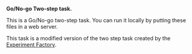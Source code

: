 **Go/No-go Two-step task.**

This is a Go/No-go two-step task.
You can run it locally by putting these files in a web server. 


This task is a modified version of the two step task created by the [Experiment Factory](https://expfactory.github.io/expfactory). 

